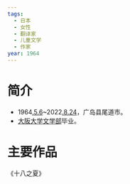 ```yaml
---
tags:
  - 日本
  - 女性
  - 翻译家
  - 儿童文学
  - 作家
year: 1964
---
```

# 简介

- 1964[.5.6](2024-05-06.md)~2022[.8.24](2024-08-24.md)，广岛县尾道市。
- [大阪大学](大阪大学.md)[文学部](文学部.md)毕业。
# 主要作品

《十八之夏》
